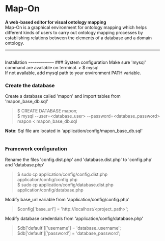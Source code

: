 # Map-On
**A web-based editor for visual ontology mapping** <br/>
Map-On is a graphical environment for ontology mapping which helps different kinds of users to carry out ontology mapping processes by establishing relations between the elements of a database and a domain ontology.

----------
<br/>
Installation
-------------
### System configuration
Make sure 'mysql' command are available on terminal.
> $ mysql <br/>
If not available, add mysql path to your environment PATH variable.

### Create the database
Create a database called 'mapon' and import tables from 'mapon_base_db.sql'

> $ CREATE DATABASE mapon; <br/>
> $ mysql --user=<database_user> --password=<database_password> mapon < mapon_base_db.sql

**Note:** Sql file are located in 'application/config/mapon_base_db.sql'
<br/><br/>
### Framework configuration
Rename the files 'config.dist.php' and 'database.dist.php' to 'config.php' and 'database.php'
> $ sudo cp application/config/config.dist.php application/config/config.php <br/>
> $ sudo cp application/config/database.dist.php application/config/database.php 

Modify base_url variable from 'application/config/config.php'
> $config['base_url'] = 'http://localhost/<project_path>';

Modify database credentials from 'application/config/database.php'
> $db['default']['username'] = 'database_username'; <br/>
> $db['default']['password'] = 'database_password';



